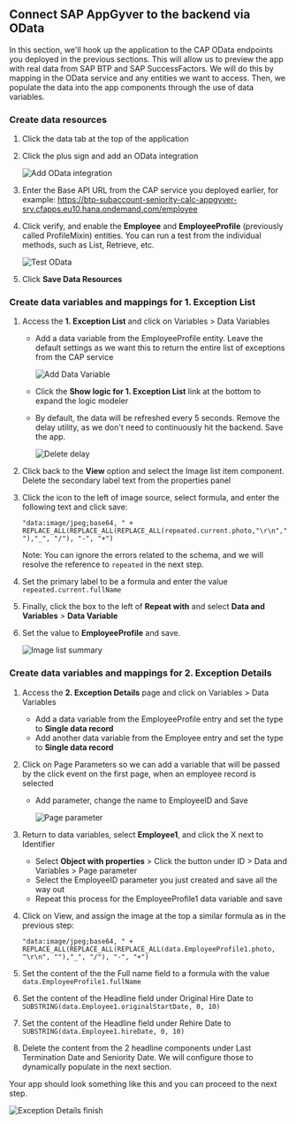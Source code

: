 ## Connect SAP AppGyver to the backend via OData

In this section, we'll hook up the application to the CAP OData endpoints you deployed in the previous sections. This will allow us to preview the app with real data from SAP BTP and SAP SuccessFactors. We will do this by mapping in the OData service and any entities we want to access. Then, we populate the data into the app components through the use of data variables.

### Create data resources

1. Click the data tab at the top of the application
1. Click the plus sign and add an OData integration

    ![Add OData integration](./images/1AddOData.png)

1. Enter the Base API URL from the CAP service you deployed earlier, for example: https://btp-subaccount-seniority-calc-appgyver-srv.cfapps.eu10.hana.ondemand.com/employee
1. Click verify, and enable the **Employee** and **EmployeeProfile** (previously called ProfileMixin) entities. You can run a test from the individual methods, such as List, Retrieve, etc.

    ![Test OData](./images/2TestODataEntity.png)

1. Click **Save Data Resources**

### Create data variables and mappings for 1. Exception List

1. Access the **1. Exception List** and click on Variables > Data Variables
    - Add a data variable from the EmployeeProfile entity. Leave the default settings as we want this to return the entire list of exceptions from the CAP service

        ![Add Data Variable](./images/3DataVariables.png)

    - Click the **Show logic for 1. Exception List** link at the bottom to expand the logic modeler
    - By default, the data will be refreshed every 5 seconds. Remove the delay utility, as we don't need to continuously hit the backend. Save the app.

        ![Delete delay](./images/4DataVariableLogic.png)

1. Click back to the **View** option and select the Image list item component. Delete the secondary label text from the properties panel
1. Click the icon to the left of image source, select formula, and enter the following text and click save:

    ```"data:image/jpeg;base64, " + REPLACE_ALL(REPLACE_ALL(REPLACE_ALL(repeated.current.photo,"\r\n",""),"_", "/"), "-", "+")```

    Note: You can ignore the errors related to the schema, and we will resolve the reference to ```repeated``` in the next step.

1. Set the primary label to be a formula and enter the value ```repeated.current.fullName```
1. Finally, click the box to the left of **Repeat with** and select **Data and Variables** > **Data Variable**
1. Set the value to **EmployeeProfile** and save.

    ![Image list summary](./images/5imagelistproperties.png)

### Create data variables and mappings for 2. Exception Details

1. Access the **2. Exception Details** page and click on Variables > Data Variables
    - Add a data variable from the EmployeeProfile entry and set the type to **Single data record**
    - Add another data variable from the Employee entry and set the type to **Single data record**
1. Click on Page Parameters so we can add a variable that will be passed by the click event on the first page, when an employee record is selected
    - Add parameter, change the name to EmployeeID and Save

        ![Page parameter](./images/6PageParameter.png)

1. Return to data variables, select **Employee1**, and click the X next to Identifier
    - Select **Object with properties** > Click the button under ID > Data and Variables > Page parameter
    - Select the EmployeeID parameter you just created and save all the way out
    - Repeat this process for the EmployeeProfile1 data variable and save
1. Click on View, and assign the image at the top a similar formula as in the previous step:

    ```"data:image/jpeg;base64, " + REPLACE_ALL(REPLACE_ALL(REPLACE_ALL(data.EmployeeProfile1.photo, "\r\n", ""),"_", "/"), "-", "+")```

1. Set the content of the the Full name field to a formula with the value ```data.EmployeeProfile1.fullName```
1. Set the content of the Headline field under Original Hire Date to ```SUBSTRING(data.Employee1.originalStartDate, 0, 10)```
1. Set the content of the Headline field under Rehire Date to ```SUBSTRING(data.Employee1.hireDate, 0, 10)```
1. Delete the content from the 2 headline components under Last Termination Date and Seniority Date. We will configure those to dynamically populate in the next section.

Your app should look something like this and you can proceed to the next step.

  ![Exception Details finish](./images/7ExceptionDetailFinish.png)
